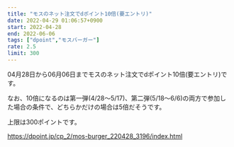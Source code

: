 ```yaml
---
title: "モスのネット注文でdポイント10倍(要エントリ)"
date: 2022-04-29 01:06:57+0900
start: 2022-04-28
end: 2022-06-06
tags: ["dpoint","モスバーガー"]
rate: 2.5
limit: 300
---
```


04月28日から06月06日までモスのネット注文でdポイント10倍(要エントリ)です。

なお、10倍になるのは第一弾(4/28～5/17)、第二弾(5/18～6/6)の両方で参加した場合の条件で、どちらかだけの場合は5倍だそうです。

上限は300ポイントです。

https://dpoint.jp/cp_2/mos-burger_220428_3196/index.html
